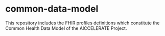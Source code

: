 # common-data-model
This repository includes the FHIR profiles definitions which constitute the Common Health Data Model of the AICCELERATE Project.
